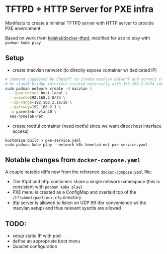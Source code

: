 # TFTPD + HTTP Server for PXE infra

Manifests to create a minimal TFTPD server with HTTP server to provide PXE environment.

Based on work from [kalaksi/docker-tftpd][1], modified for use to play with `podman kube play`

## Setup 
- create macvlan network (to directly expose container w/ dedicated IP)
```bash
# command suggested by ChatGPT to create macvlan network and correct routing with limited address range
# br-vlan20 bridge interface created externally with 192.168.2.0/24 subnet
sudo podman network create -d macvlan \
  --ipam-driver host-local \
  --subnet=192.168.2.0/24 \
  --ip-range=192.168.2.16/28 \
  --gateway=192.168.2.1 \
  -o parent=br-vlan20 \
  k8s-homelab-net
```
- create rootful container (need rootful since we want direct host interface access)
```
kustomize build > pxe-service.yaml
sudo podman kube play --network k8s-homelab-net pxe-service.yaml
```

## Notable changes from `docker-compose.yaml`

A couple notable diffs now from the reference [`docker-compose.yaml`][2] file:

- The tftpd and http containers share a single network namespace (this is consistent with `podman kube play`)
- PXE menu is created as a ConfigMap and overlaid top of the `/tftpboot/pxelinux.cfg` directory
-  tftp server is allowed to listen on UDP 69 (for convenience w/ the macvlan setup) and thus relevant sysctls are allowed

## TODO: 
- setup static IP with pod
- define an appropriate boot menu
- Quadlet configuration


[1]: https://github.com/kalaksi/docker-tftpd/tree/master
[2]: https://github.com/kalaksi/docker-tftpd/blob/bcdf213aaebb3906ef18217452afbb45d801ff5f/docker-compose.yml